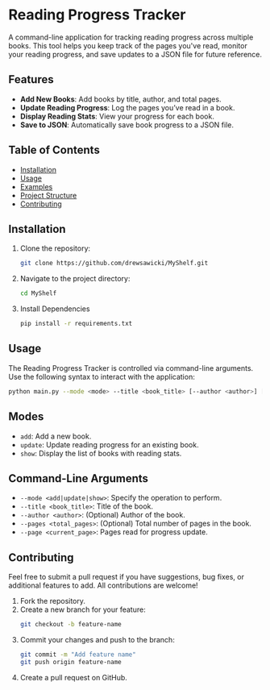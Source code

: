# Reading Progress Tracker

A command-line application for tracking reading progress across multiple books. This tool helps you keep track of the pages you've read, monitor your reading progress, and save updates to a JSON file for future reference.

## Features

- **Add New Books**: Add books by title, author, and total pages.
- **Update Reading Progress**: Log the pages you’ve read in a book.
- **Display Reading Stats**: View your progress for each book.
- **Save to JSON**: Automatically save book progress to a JSON file.

## Table of Contents

- [Installation](#installation)
- [Usage](#usage)
- [Examples](#examples)
- [Project Structure](#project-structure)
- [Contributing](#contributing)

## Installation

1. Clone the repository:
    ```bash
    git clone https://github.com/drewsawicki/MyShelf.git
    ```
   
2. Navigate to the project directory:
    ```bash
    cd MyShelf
    ```

3. Install Dependencies
    ```bash
    pip install -r requirements.txt
    ```

## Usage
The Reading Progress Tracker is controlled via command-line arguments. Use the following syntax to interact with the application:

   ```bash
   python main.py --mode <mode> --title <book_title> [--author <author>] [--pages <total_pages>] --page <current_page>
   ```

## Modes
* `add`: Add a new book.
* `update`: Update reading progress for an existing book.
* `show`: Display the list of books with reading stats.

## Command-Line Arguments
* `--mode <add|update|show>`: Specify the operation to perform.
* `--title <book_title>`: Title of the book.
* `--author <author>`: (Optional) Author of the book.
* `--pages <total_pages>`: (Optional) Total number of pages in the book.
* `--page <current_page>`: Pages read for progress update.

## Contributing
Feel free to submit a pull request if you have suggestions, bug fixes, or additional features to add. All contributions are welcome!

1. Fork the repository.
2. Create a new branch for your feature:
   ```bash
   git checkout -b feature-name
   ```
3. Commit your changes and push to the branch:
   ```bash
   git commit -m "Add feature name"
   git push origin feature-name
   ```
4. Create a pull request on GitHub.